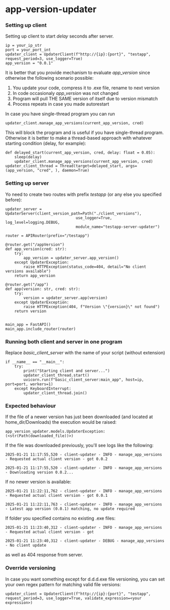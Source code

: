 # app-version-updater
### Setting up client
Setting up client to start <em>delay</em> seconds after server. 

```
ip = your_ip_str
port = your_port_int
updater_client = UpdaterClient(f"http://{ip}:{port}", "testapp", request_period=3, use_logger=True)
app_version = "0.0.1"
```
It is better that you provide mechanism to evaluate <em>app_version</em> since otherwise the following scenario possible:
1. You update your code, compress it to .exe file, rename to next version
2. In code occasionaly <em>app_version</em> was not changed
3. Program will pull THE SAME version of itself due to version mismatch
4. Process repeats in case you made autorestart

In case you have single-thread program you can run
```
updater_client.manage_app_versions(current_app_version, cred)
```
This will block the program and is useful if you have single-thread program. Otherwise it is better to make a thread-based approach with whatever starting condition (delay, for example):

```
def delayed_start(current_app_version, cred, delay: float = 0.05):
    sleep(delay)
    updater_client.manage_app_versions(current_app_version, cred)
updater_client_thread = Thread(target=delayed_start, args=(app_version, "cred", ), daemon=True)
```

### Setting up server
Yo need to create two routes with prefix <em>testapp</em> (or any else you specified before):
```
updater_server = UpdaterServer(client_version_path=Path("./client_versions"),
                               use_logger=True, log_level=logging.DEBUG,
                               module_name="testapp-server-updater")

router = APIRouter(prefix="/testapp")

@router.get("/appVersion")
def app_version(cred: str):
    try:
        app_version = updater_server.app_version()
    except UpdaterException:
        raise HTTPException(status_code=404, detail="No client versions available")
    return app_version

@router.get("/app")
def app(version: str, cred: str):
    try:
        version = updater_server.app(version)
    except UpdaterException:
        raise HTTPException(404, f"Version \"{version}\" not found")
    return version


main_app = FastAPI()
main_app.include_router(router)
```

### Running both client and server in one program
Replace <em>basic_client_server</em> with the name of your script (without extension)
```
if __name__ == "__main__":
    try:
        print("Starting client and server...")
        updater_client_thread.start()
        uvicorn.run(f"basic_client_server:main_app", host=ip, port=port, workers=1)
    except KeyboardInterrupt:
        updater_client_thread.join()
```

### Expected behaviour
If the file of a newer version has just been downloaded (and located at home_dir/Downloads) the execution would be raised:
```
app_version_updater.models.UpdaterException: (<str(Path(downloaded_file))>)
```
If the file was downloaded previously, you'll see logs like the following:
```
2025-01-21 11:17:55,520 - client-updater - INFO - manage_app_versions - Requested actual client version - got 0.0.2

2025-01-21 11:17:55,520 - client-updater - INFO - manage_app_versions - Downloading version 0.0.2...
```
If no newer version is available:
```
2025-01-21 11:22:11,762 - client-updater - INFO - manage_app_versions - Requested actual client version - got 0.0.1

2025-01-21 11:22:11,763 - client-updater - INFO - manage_app_versions - Latest app version (0.0.1) matching, no update required
```
If folder you specified contains no existing .exe files:
```
2025-01-21 11:23:40,312 - client-updater - INFO - manage_app_versions - Requested actual client version - got 

2025-01-21 11:23:40,312 - client-updater - DEBUG - manage_app_versions - No client update
```
as well as 404 response from server.

### Override versioning
In case you want something except for d.d.d.exe file versioning, you can set your own regex pattern for matching valid file versions:
```
updater_client = UpdaterClient(f"http://{ip}:{port}", "testapp", request_period=3, use_logger=True, validate_expression=<your expression>)

```